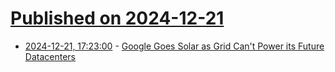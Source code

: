 # [Published on 2024-12-21](index.md)

* [2024-12-21, 17:23:00](https://soylentnews.org/article.pl?sid=24/12/21/031249&from=rss) - [Google Goes Solar as Grid Can't Power its Future Datacenters](https://soylentnews.org/article.pl?sid=24/12/21/031249&from=rss)
